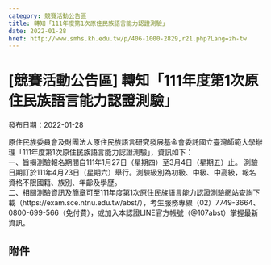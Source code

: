 ```yaml
---
category: 競賽活動公告區
title: 轉知「111年度第1次原住民族語言能力認證測驗」
date: 2022-01-28
href: http://www.smhs.kh.edu.tw/p/406-1000-2829,r21.php?Lang=zh-tw
---
```


# [競賽活動公告區] 轉知「111年度第1次原住民族語言能力認證測驗」
發布日期：2022-01-28

<div><div></div><div>原住民族委員會及財團法人原住民族語言研究發展基金會委託國立臺灣師範大學辦理「111年度第1次原住民族語言能力認證測驗」，資訊如下：<br> 一、旨揭測驗報名期間自111年1月27日（星期四）至3月4日（星期五）止。 測驗日期訂於111年4月23日（星期六）舉行。測驗級別為初級、中級、中高級，報名資格不限國籍、族別、年齡及學歷。<br> 二、相關測驗資訊及簡章可至111年度第1次原住民族語言能力認證測驗網站查詢下載（https://exam.sce.ntnu.edu.tw/abst/），考生服務專線（02）7749-3664、0800-699-566（免付費），或加入本認證LINE官方帳號（@107abst）掌握最新資訊。</div></div>

## 附件

